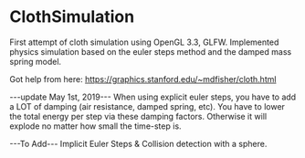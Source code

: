 # ClothSimulation
First attempt of cloth simulation using OpenGL 3.3, GLFW. Implemented physics simulation based on the euler steps method and the damped mass spring model.

Got help from here: https://graphics.stanford.edu/~mdfisher/cloth.html

---update May 1st, 2019---
When using explicit euler steps, you have to add a LOT of damping (air resistance, damped spring, etc). You have to lower the total energy per step via these damping factors. Otherwise it will explode no matter how small the time-step is.

---To Add---
Implicit Euler Steps & Collision detection with a sphere.

